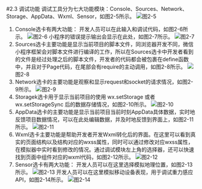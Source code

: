 #2.3 调试功能
调试工具分为七大功能模块：Console、Sources、Network、Storage、AppData、Wxml、Sensor，如图2-5所示。
![](/assets/图2-5.png)图2-5
1. Console选卡有两大功能：
 开发人员可以在此输入和调试代码，如图2-6所示。
 ![](/assets/图2-6.png)图2-6
 小程序的错误提示输出会显示在此处，如图2-7所示。 
 ![](/assets/图2-7.png)图2-7
2. Sources选卡主要功能是显示当前项目的脚本文件，同浏览器开发不同，微信小程序框架会对脚本文件进行编译的工作，所以在Sources选卡中开发者看到的文件是经过处理之后的脚本文件，开发者的代码都会被包裹在define函数中，并且对于Page代码，在尾部会有require的主动调用，如图2-8所示。
![](/assets/图2-8.png)图2-8
3. Network选卡的主要功能是观察和显示request和socket的请求情况，如图2-9所示。
![](/assets/图2-9.png)图2-9
4. Storagek选卡用于显示当前项目的使用 wx.setStorage 或者 wx.setStorageSync 后的数据存储情况，如图2-10所示。
![](/assets/图2-10.png)图2-10
5. AppData选卡的主要功能是显示当前项目当前时刻AppData具体数据，实时地反馈项目数据情况，可以在此处编辑数据，并及时地反馈到界面上，如图2-11所示。
![](/assets/图2-11.png)图2-11
6. Wxml选卡主要功能是帮助开发者开发Wxml转化后的界面。在这里可以看到真实的页面结构以及结构对应的wxss属性，同时可以通过修改对应wxss属性，在模拟器中实时看到修改的情况。通过调试模块左上角的选择器，还可以快速找到页面中组件对应的wxml代码，如图2-12所示。
![](/assets/图2-12.png)图2-12
7. Sensor选卡有两大功能：
开发人员可以在这里选择模拟地理位置，如图2-13所示。
![](/assets/图2-13.png)图2-13
开发人员可以在这里模拟移动设备表现，用于调试重力感应API，如图2-14所示。
![](/assets/图2-14.png)图2-14